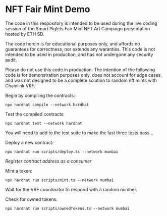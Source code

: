 # NFT Fair Mint Demo

The code in this respository is intended to be
used during the live coding session of the 
Smart Piglets Fair Mint NFT Art Campaign presentation hosted by ETH SD.

The code herein is for educational purposes only, and affords no guarantees for correctness, nor extends any waranties. This code is not intended to be used in production, and has not undergone any security audit.

Please do not use this code in production. The intention of the following code is for demonstration purposes only, does not account for edge cases, and was not designed to be a complete solution to random
nft mints with Chainlink VRF.

Begin by compiling the contracts:

`npx hardhat compile --network hardhat`

Test the compiled contracts:

`npx hardhat test --network hardhat`

You will need to add to the test suite to make the 
last three tests pass...

Deploy a new contract:

`npx hardhat run scripts/deploy.ts --network mumbai`

*Register contract address as a consumer*

Mint a token:

`npx hardhat run scripts/mint.ts --network mumbai`

Wait for the VRF coordinator to respond with a random number.

Check for owned tokens:

`npx hardhat run scripts/ownedTokens.ts --network mumbai`
